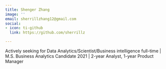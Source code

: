 ```yaml
---
title: Shenger Zhang
image: ''
email: sherrillzhang12@gmail.com
social:
- icon: ti-github
  link: https://github.com/sherrillz

---
```

Actively seeking for Data Analytics/Scientist/Business intelligence full-time | M.S. Business Analytics Candidate 2021 | 2-year Analyst, 1-year Product Manager